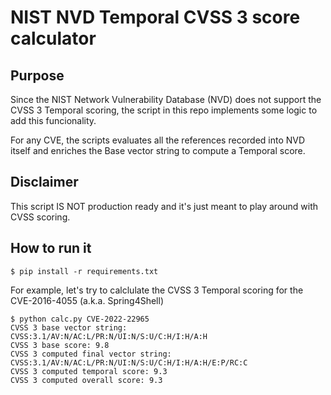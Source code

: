 
# NIST NVD Temporal CVSS 3 score calculator

## Purpose

Since the NIST Network Vulnerability Database (NVD) does not support the CVSS 3 Temporal scoring, the script in this repo implements some logic to add this funcionality.

For any CVE, the scripts evaluates all the references recorded into NVD itself and enriches the Base vector string to compute a Temporal score.

## Disclaimer

This script IS NOT production ready and it's just meant to play around with CVSS scoring.

## How to run it

```console
$ pip install -r requirements.txt
```

For example, let's try to calclulate the CVSS 3 Temporal scoring for the CVE-2016-4055 (a.k.a. Spring4Shell)

```console
$ python calc.py CVE-2022-22965             
CVSS 3 base vector string: CVSS:3.1/AV:N/AC:L/PR:N/UI:N/S:U/C:H/I:H/A:H
CVSS 3 base score: 9.8
CVSS 3 computed final vector string: CVSS:3.1/AV:N/AC:L/PR:N/UI:N/S:U/C:H/I:H/A:H/E:P/RC:C
CVSS 3 computed temporal score: 9.3
CVSS 3 computed overall score: 9.3
```

